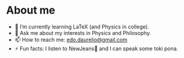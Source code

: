 # About me

- 🌱 I’m currently learning LaTeX (and Physics in college).
- 💬 Ask me about my interests in Physics and Philosophy.
- 📫 How to reach me: edo.daurelio@gmail.com
- ⚡ Fun facts: I listen to NewJeans🐰 and I can speak some toki pona.

<!--
- 🔭 I’m currently working on ...
- 👯 I’m looking to collaborate on ...
- 🤔 I’m looking for help with ...
- 😄 Pronouns: he/him
-->
